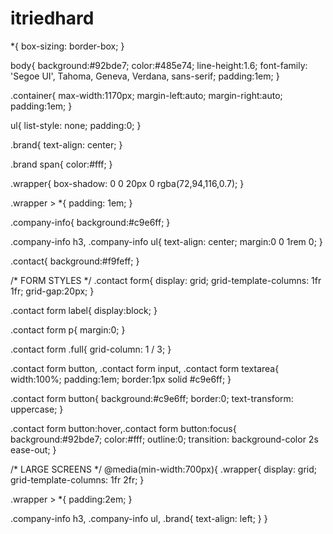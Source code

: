 # itriedhard

*{
  box-sizing: border-box;
}

body{
  background:#92bde7;
  color:#485e74;
  line-height:1.6;
  font-family: 'Segoe UI', Tahoma, Geneva, Verdana, sans-serif;
  padding:1em;
}

.container{
  max-width:1170px;
  margin-left:auto;
  margin-right:auto;
  padding:1em;
}

ul{
  list-style: none;
  padding:0;
}

.brand{
  text-align: center;
}

.brand span{
  color:#fff;
}

.wrapper{
  box-shadow: 0 0 20px 0 rgba(72,94,116,0.7);
}

.wrapper > *{
  padding: 1em;
}

.company-info{
  background:#c9e6ff;
}

.company-info h3, .company-info ul{
  text-align: center;
  margin:0 0 1rem 0;
}

.contact{
  background:#f9feff;
}

/* FORM STYLES */
.contact form{
  display: grid;
  grid-template-columns: 1fr 1fr;
  grid-gap:20px;
}

.contact form label{
  display:block;
}

.contact form p{
  margin:0;
}

.contact form .full{
  grid-column: 1 / 3;
}

.contact form button, .contact form input, .contact form textarea{
  width:100%;
  padding:1em;
  border:1px solid #c9e6ff;
}

.contact form button{
  background:#c9e6ff;
  border:0;
  text-transform: uppercase;
}

.contact form button:hover,.contact form button:focus{
  background:#92bde7;
  color:#fff;
  outline:0;
  transition: background-color 2s ease-out;
}

/* LARGE SCREENS */
@media(min-width:700px){
  .wrapper{
    display: grid;
    grid-template-columns: 1fr 2fr;
  }

  .wrapper > *{
    padding:2em;
  }

  .company-info h3, .company-info ul, .brand{
    text-align: left;
  }
}
